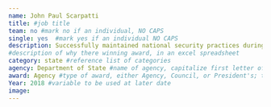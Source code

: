 ```yaml
---
name: John Paul Scarpatti
title: #job title
team: no #mark no if an individual, NO CAPS
single: yes  #mark yes if an individual NO CAPS
description: Successfully maintained national security practices during the closure of the U.S. Consulate in St. Petersburg, Russia. Mr. Scarpatti led the shutdown and removal of all IT systems and documents with only 48 hours notice.
#description of why there winning award, in an excel spreadsheet
category: state #reference list of categories
agency: Department of State #name of agency, capitalize first letter of each name
award: Agency #type of award, either Agency, Council, or President's; this is case sensitive so make sure to match the options listed exactly. This section generates the format of the card
Year: 2018 #variable to be used at later date
image:
---
```

